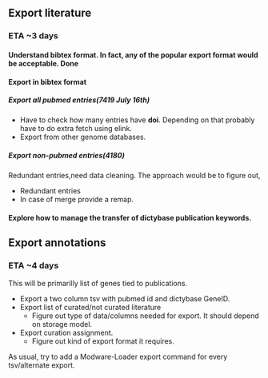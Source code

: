 ## Export literature
### ETA ~3 days

#### Understand bibtex format. In fact, any of the popular export format would be acceptable. __Done__
#### Export in bibtex format
##### Export all pubmed entries(7419 July 16th)
* Have to check how many entries have __doi__. Depending on that probably have to do extra fetch using elink.
* Export from other genome databases.

##### Export non-pubmed entries(4180)
Redundant entries,need data cleaning. The approach would be to figure out, 
* Redundant entries
* In case of merge provide a remap.

#### Explore how to manage the transfer of dictybase publication keywords.
    
    

## Export annotations
### ETA ~4 days
This will be primarilly list of genes tied to publications. 

* Export a two column tsv with pubmed id and dictybase GeneID.
* Export list of curated/not curated literature
  * Figure out type of data/columns needed for export. It should depend on storage model.
* Export curation assignment.
  * Figure out kind of export format it requires.

As usual, try to add a Modware-Loader export command for every tsv/alternate export.

